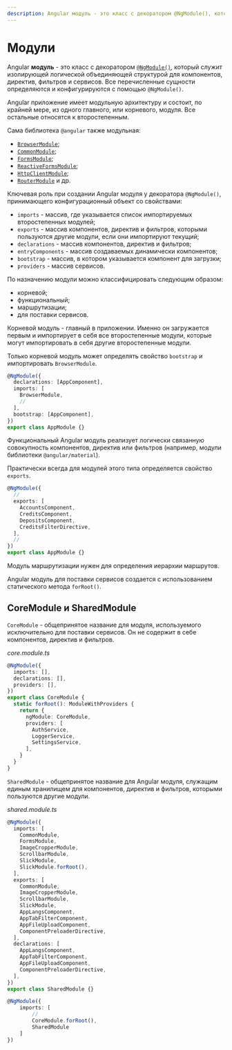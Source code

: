 ```yaml
---
description: Angular модуль - это класс с декоратором @NgModule(), который служит изолирующей логической объединяющей структурой для компонентов, директив, фильтров и сервисов
---
```


# Модули

Angular **модуль** - это класс с декоратором [`@NgModule()`](https://angular.io/api/core/NgModule), который служит изолирующей логической объединяющей структурой для компонентов, директив, фильтров и сервисов. Все перечисленные сущности определяются и конфигурируются с помощью `@NgModule()`.

Angular приложение имеет модульную архитектуру и состоит, по крайней мере, из одного главного, или корневого, модуля. Все остальные относятся к второстепенным.

Сама библиотека `@angular` также модульная:

- [`BrowserModule`](https://angular.io/api/platform-browser/BrowserModule);
- [`CommonModule`](https://angular.io/api/common/CommonModule);
- [`FormsModule`](https://angular.io/api/forms/FormsModule);
- [`ReactiveFormsModule`](https://angular.io/api/forms/ReactiveFormsModule);
- [`HttpClientModule`](https://angular.io/api/common/http/HttpClientModule);
- [`RouterModule`](https://angular.io/api/router/RouterModule) и др.

Ключевая роль при создании Angular модуля у декоратора `@NgModule()`, принимающего конфигурационный объект со свойствами:

- `imports` - массив, где указывается список импортируемых второстепенных модулей;
- `exports` - массив компонентов, директив и фильтров, которыми пользуются другие модули, если они импортируют текущий;
- `declarations` - массив компонентов, директив и фильтров;
- `entryComponents` - массив создаваемых динамически компонентов;
- `bootstrap` - массив, в котором указывается компонент для загрузки;
- `providers` - массив сервисов.

По назначению модули можно классифицировать следующим образом:

- корневой;
- функциональный;
- маршрутизации;
- для поставки сервисов.

Корневой модуль - главный в приложении. Именно он загружается первым и импортирует в себя все второстепенные модули, которые могут импортировать в себя другие второстепенные модули.

Только корневой модуль может определять свойство `bootstrap` и импортировать `BrowserModule`.

```ts
@NgModule({
  declarations: [AppComponent],
  imports: [
    BrowserModule,
    //
  ],
  bootstrap: [AppComponent],
})
export class AppModule {}
```

Функциональный Angular модуль реализует логически связанную совокупность компонентов, директив или фильтров (например, модули библиотеки `@angular/material`).

Практически всегда для модулей этого типа определяется свойство `exports`.

```ts
@NgModule({
  //
  exports: [
    AccountsComponent,
    CreditsComponent,
    DepositsComponent,
    CreditsFilterDirective,
  ],
  //
})
export class AppModule {}
```

Модуль маршрутизации нужен для определения иерархии маршрутов.

Angular модуль для поставки сервисов создается с использованием статического метода `forRoot()`.

## CoreModule и SharedModule

`CoreModule` - общепринятое название для модуля, используемого исключительно для поставки сервисов. Он не содержит в себе компонентов, директив и фильтров.

_core.module.ts_

```ts
@NgModule({
  imports: [],
  declarations: [],
  providers: [],
})
export class CoreModule {
  static forRoot(): ModuleWithProviders {
    return {
      ngModule: CoreModule,
      providers: [
        AuthService,
        LoggerService,
        SettingsService,
      ],
    }
  }
}
```

`SharedModule` - общепринятое название для Angular модуля, служащим единым хранилищем для компонентов, директив и фильтров, которыми пользуются другие модули.

_shared.module.ts_

```ts
@NgModule({
  imports: [
    CommonModule,
    FormsModule,
    ImageCropperModule,
    ScrollbarModule,
    SlickModule,
    SlickModule.forRoot(),
  ],
  exports: [
    CommonModule,
    ImageCropperModule,
    ScrollbarModule,
    SlickModule,
    AppLangsComponent,
    AppTabFilterComponent,
    AppFileUploadComponent,
    ComponentPreloaderDirective,
  ],
  declarations: [
    AppLangsComponent,
    AppTabFilterComponent,
    AppFileUploadComponent,
    ComponentPreloaderDirective,
  ],
})
export class SharedModule {}
```

```ts
@NgModule({
	imports: [
		//
		CoreModule.forRoot(),
		SharedModule
	]
})
```
